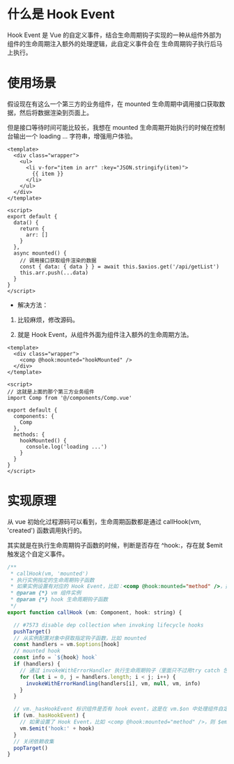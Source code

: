 # 什么是 Hook Event

Hook Event 是 Vue 的自定义事件，结合生命周期钩子实现的一种从组件外部为组件的生命周期注入额外的处理逻辑，此自定义事件会在 生命周期钩子执行后马上执行。


# 使用场景

假设现在有这么一个第三方的业务组件，在 mounted 生命周期中调用接口获取数据，然后将数据渲染到页面上。

但是接口等待时间可能比较长，我想在 mounted 生命周期开始执行的时候在控制台输出一个 loading ... 字符串，增强用户体验。

```vue
<template>
  <div class="wrapper">
    <ul>
      <li v-for="item in arr" :key="JSON.stringify(item)">
        {{ item }}
      </li>
    </ul>
  </div>
</template>

<script>
export default {
  data() {
    return {
      arr: []
    }
  },
  async mounted() {
    // 调用接口获取组件渲染的数据
    const { data: { data } } = await this.$axios.get('/api/getList')
    this.arr.push(...data)
  }
}
</script>

```

- 解决方法：

1. 比较麻烦，修改源码。

2. 就是 Hook Event，从组件外面为组件注入额外的生命周期方法。

```vue
<template>
  <div class="wrapper">
    <comp @hook:mounted="hookMounted" />
  </div>
</template>

<script>
// 这就是上面的那个第三方业务组件
import Comp from '@/components/Comp.vue'

export default {
  components: {
    Comp
  },
  methods: {
    hookMounted() {
      console.log('loading ...')
    }
  }
}
</script>
```


# 实现原理

从 vue 初始化过程源码可以看到，生命周期函数都是通过 callHook(vm, 'created') 函数调用执行的。

其实就是在执行生命周期钩子函数的时候，判断是否存在 ^hook:，存在就 $emit 触发这个自定义事件。

```js
/**
 * callHook(vm, 'mounted')
 * 执行实例指定的生命周期钩子函数
 * 如果实例设置有对应的 Hook Event，比如：<comp @hook:mounted="method" />，执行完生命周期函数之后，触发该事件的执行
 * @param {*} vm 组件实例
 * @param {*} hook 生命周期钩子函数
 */
export function callHook (vm: Component, hook: string) {

  // #7573 disable dep collection when invoking lifecycle hooks
  pushTarget()
  // 从实例配置对象中获取指定钩子函数，比如 mounted
  const handlers = vm.$options[hook]
  // mounted hook
  const info = `${hook} hook`
  if (handlers) {
    // 通过 invokeWithErrorHandler 执行生命周期钩子（里面只不过用try catch 包裹了一下，便于错误捕获）
    for (let i = 0, j = handlers.length; i < j; i++) {
      invokeWithErrorHandling(handlers[i], vm, null, vm, info)
    }
  }

  // vm._hasHookEvent 标识组件是否有 hook event，这是在 vm.$on 中处理组件自定义事件时设置的
  if (vm._hasHookEvent) {
    // 如果设置了 Hook Event，比如 <comp @hook:mounted="method" />，则 $emit 触发该事件
    vm.$emit('hook:' + hook)
  }
  // 关闭依赖收集
  popTarget()
}
```